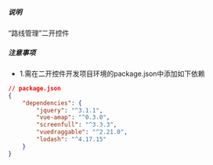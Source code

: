##### 说明
“路线管理”二开控件

##### 注意事项
* 1.需在二开控件开发项目环境的package.json中添加如下依赖
``` json
// package.json
{
    "dependencies": {
        "jquery": "^3.1.1",
        "vue-amap": "^0.3.0",
        "screenfull": "^3.3.3",
        "vuedraggable": "^2.21.0",
        "lodash": "^4.17.15"
    } 
}
```